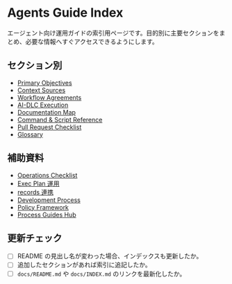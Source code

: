 # Agents Guide Index

エージェント向け運用ガイドの索引用ページです。目的別に主要セクションをまとめ、必要な情報へすぐアクセスできるようにします。

## セクション別
- [Primary Objectives](README.md#primary-objectives)
- [Context Sources](README.md#context-sources)
- [Workflow Agreements](README.md#workflow-agreements)
- [AI-DLC Execution](README.md#ai-dlc-execution)
- [Documentation Map](README.md#documentation-map)
- [Command & Script Reference](README.md#command--script-reference)
- [Pull Request Checklist](README.md#pull-request-checklist)
- [Glossary](README.md#glossary)

## 補助資料
- [Operations Checklist](AGENTS.md)
- [Exec Plan 運用](AGENTS.md#exec-plan-運用plansmd)
- [records 連携](AGENTS.md#records-連携pr要約との紐付け)
- [Development Process](../development/README.md)
- [Policy Framework](../../10-governance/framework/README.md)
- [Process Guides Hub](../README.md)

## 更新チェック
- [ ] README の見出し名が変わった場合、インデックスも更新したか。
- [ ] 追加したセクションがあれば索引に追記したか。
- [ ] `docs/README.md` や `docs/INDEX.md` のリンクを最新化したか。
